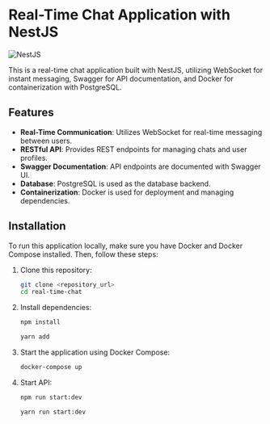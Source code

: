 # Real-Time Chat Application with NestJS

![NestJS](https://nestjs.com/img/logo_text.svg)

This is a real-time chat application built with NestJS, utilizing WebSocket for instant messaging, Swagger for API documentation, and Docker for containerization with PostgreSQL.

## Features

- **Real-Time Communication**: Utilizes WebSocket for real-time messaging between users.
- **RESTful API**: Provides REST endpoints for managing chats and user profiles.
- **Swagger Documentation**: API endpoints are documented with Swagger UI.
- **Database**: PostgreSQL is used as the database backend.
- **Containerization**: Docker is used for deployment and managing dependencies.

## Installation

To run this application locally, make sure you have Docker and Docker Compose installed. Then, follow these steps:

1. Clone this repository:
   ```bash
   git clone <repository_url>
   cd real-time-chat
   ```
2. Install dependencies:

   ```bash
   npm install
   ```
   ```bash
   yarn add
   ```

3. Start the application using Docker Compose:
   ```bash
   docker-compose up
   ```
4. Start API:
   ```bash
   npm run start:dev
   ```
   ```bash
   yarn run start:dev
   ```
